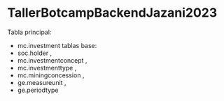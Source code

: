 # TallerBotcampBackendJazani2023
Tabla principal: 
- mc.investment
tablas base: 
- soc.holder , 
- mc.investmentconcept ,
- mc.investmenttype ,
- mc.miningconcession ,
- ge.measureunit , 
- ge.periodtype 
